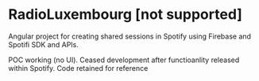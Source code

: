 # RadioLuxembourg [not supported]

Angular project for creating shared sessions in Spotify using Firebase and Spotifi SDK and APIs.

POC working (no UI). Ceased development after functioanlity released within Spotify.
Code retained for reference


